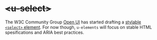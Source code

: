 # <del>&lt;u-select&gt;</del> <mark data-badge="pending"></mark>
The W3C Community Group [Open UI](https://open-ui.org/) has started drafting a [stylable `<select>` element](https://open-ui.org/components/selectlist/). For now though, `u-elements` will focus on stable HTML spesifications and ARIA best practices.